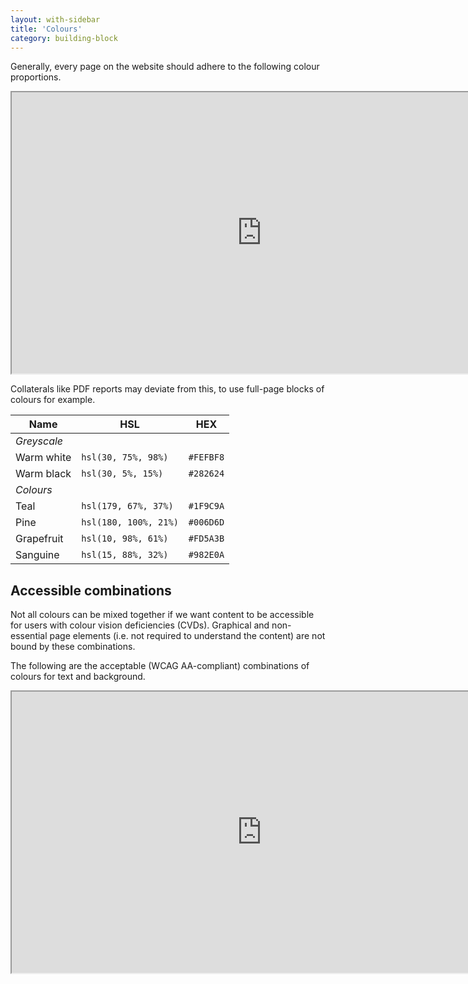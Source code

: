```yaml
---
layout: with-sidebar
title: 'Colours'
category: building-block
---
```


Generally, every page on the website should adhere to the following colour proportions.

<iframe title="Colour proportions on Figma" width="800" height="450" src="https://www.figma.com/embed?embed_host=share&url=https%3A%2F%2Fwww.figma.com%2Ffile%2FCLkv5unlaRSU5YABUNqN1v%2FBuilding-blocks%3Fnode-id%3D106%253A2" allowfullscreen></iframe>

Collaterals like PDF reports may deviate from this, to use full-page blocks of colours for example.

| Name                                                                        | HSL                   | HEX       |
|-----------------------------------------------------------------------------|-----------------------|-----------|
| _Greyscale_                                                                                                     |
| <span data-feather="droplet" class="white-fill"></span> Warm white          | `hsl(30, 75%, 98%)`   | `#FEFBF8` |
| <span data-feather="droplet" class="black-fill"></span> Warm black          | `hsl(30, 5%, 15%)`    | `#282624` |
| _Colours_                                                                   |                       |           |
| <span data-feather="droplet" class="teal-fill"></span> Teal        			    | `hsl(179, 67%, 37%)`  | `#1F9C9A` |
| <span data-feather="droplet" class="pine-fill"></span> Pine                 | `hsl(180, 100%, 21%)` | `#006D6D` |
| <span data-feather="droplet" class="grapefruit-fill"></span> Grapefruit     | `hsl(10, 98%, 61%)`   | `#FD5A3B` |
| <span data-feather="droplet" class="sanguine-fill"></span> Sanguine         | `hsl(15, 88%, 32%)`   | `#982E0A` |


## Accessible combinations

Not all colours can be mixed together if we want content to be accessible for users with colour vision deficiencies (CVDs). Graphical and non-essential page elements (i.e. not required to understand the content) are not bound by these combinations.

The following are the acceptable (WCAG AA-compliant) combinations of colours for text and background.

<iframe title="Colour combinations on Figma" width="800" height="450" src="https://www.figma.com/embed?embed_host=share&url=https%3A%2F%2Fwww.figma.com%2Ffile%2FCLkv5unlaRSU5YABUNqN1v%2FBuilding-blocks%3Fnode-id%3D42%253A2" allowfullscreen></iframe>
